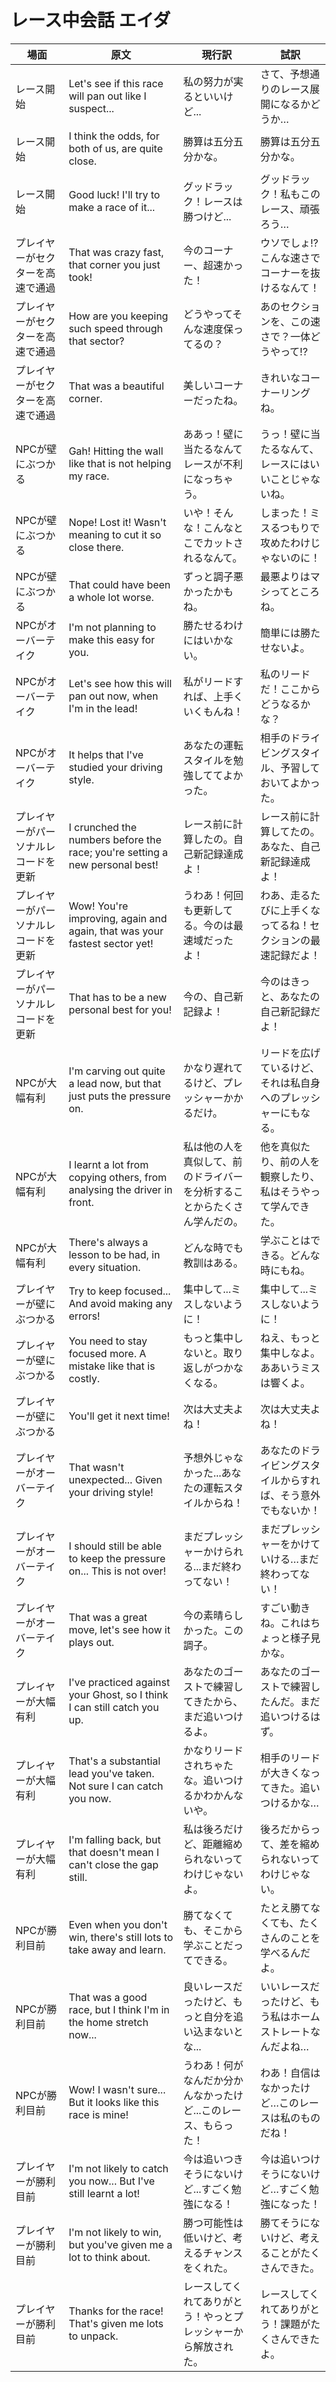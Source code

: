 # レース中会話 エイダ

| 場面                 | 原文                                                                          | 現行訳                                  | 試訳                              |
| ------------------ | --------------------------------------------------------------------------- | ------------------------------------ | ------------------------------- |
| レース開始              | Let's see if this race will pan out like I suspect...                       | 私の努力が実るといいけど...                      | さて、予想通りのレース展開になるかどうか…           |
| レース開始              | I think the odds, for both of us, are quite close.                          | 勝算は五分五分かな。                           | 勝算は五分五分かな。                      |
| レース開始              | Good luck! I'll try to make a race of it...                                 | グッドラック！レースは勝つけど...                   | グッドラック！私もこのレース、頑張ろう…            |
| プレイヤーがセクターを高速で通過   | That was crazy fast, that corner you just took!                             | 今のコーナー、超速かった！                        | ウソでしょ!?こんな速さでコーナーを抜けるなんて！       |
| プレイヤーがセクターを高速で通過   | How are you keeping such speed through that sector?                         | どうやってそんな速度保ってるの？                     | あのセクションを、この速さで？一体どうやって!?        |
| プレイヤーがセクターを高速で通過   | That was a beautiful corner.                                                | 美しいコーナーだったね。                         | きれいなコーナーリングね。                   |
| NPCが壁にぶつかる         | Gah! Hitting the wall like that is not helping my race.                     | ああっ！壁に当たるなんてレースが不利になっちゃう。            | うっ！壁に当たるなんて、レースにはいいことじゃないね。     |
| NPCが壁にぶつかる         | Nope! Lost it! Wasn't meaning to cut it so close there.                     | いや！そんな！こんなとこでカットされるなんて。              | しまった！ミスるつもりで攻めたわけじゃないのに！        |
| NPCが壁にぶつかる         | That could have been a whole lot worse.                                     | ずっと調子悪かったかもね。                        | 最悪よりはマシってところね。                  |
| NPCがオーバーテイク        | I'm not planning to make this easy for you.                                 | 勝たせるわけにはいかない。                        | 簡単には勝たせないよ。                     |
| NPCがオーバーテイク        | Let's see how this will pan out now, when I'm in the lead!                  | 私がリードすれば、上手くいくもんね！                   | 私のリードだ！ここからどうなるかな？              |
| NPCがオーバーテイク        | It helps that I've studied your driving style.                              | あなたの運転スタイルを勉強しててよかった。                | 相手のドライビングスタイル、予習しておいてよかった。      |
| プレイヤーがパーソナルレコードを更新 | I crunched the numbers before the race; you're setting a new personal best! | レース前に計算したの。自己新記録達成よ！                 | レース前に計算してたの。あなた、自己新記録達成よ！       |
| プレイヤーがパーソナルレコードを更新 | Wow! You're improving, again and again, that was your fastest sector yet!   | うわあ！何回も更新してる。今のは最速域だったよ！             | わあ、走るたびに上手くなってるね！セクションの最速記録だよ！  |
| プレイヤーがパーソナルレコードを更新 | That has to be a new personal best for you!                                 | 今の、自己新記録よ！                           | 今のはきっと、あなたの自己新記録だよ！             |
| NPCが大幅有利           | I'm carving out quite a lead now, but that just puts the pressure on.       | かなり遅れてるけど、プレッシャーかかるだけ。               | リードを広げているけど、それは私自身へのプレッシャーにもなる。 |
| NPCが大幅有利           | I learnt a lot from copying others, from analysing the driver in front.     | 私は他の人を真似して、前のドライバーを分析することからたくさん学んだの。 | 他を真似たり、前の人を観察したり、私はそうやって学んできた。  |
| NPCが大幅有利           | There's always a lesson to be had, in every situation.                      | どんな時でも教訓はある。                         | 学ぶことはできる。どんな時にもね。               |
| プレイヤーが壁にぶつかる       | Try to keep focused... And avoid making any errors!                         | 集中して...ミスしないように！                     | 集中して...ミスしないように！                |
| プレイヤーが壁にぶつかる       | You need to stay focused more. A mistake like that is costly.               | もっと集中しないと。取り返しがつかなくなる。               | ねえ、もっと集中しなよ。ああいうミスは響くよ。         |
| プレイヤーが壁にぶつかる       | You'll get it next time!                                                    | 次は大丈夫よね！                             | 次は大丈夫よね！                        |
| プレイヤーがオーバーテイク      | That wasn't unexpected... Given your driving style!                         | 予想外じゃなかった...あなたの運転スタイルからね！           | あなたのドライビングスタイルからすれば、そう意外でもないか！  |
| プレイヤーがオーバーテイク      | I should still be able to keep the pressure on... This is not over!         | まだプレッシャーかけられる...まだ終わってない！            | まだプレッシャーをかけていける…まだ終わってない！       |
| プレイヤーがオーバーテイク      | That was a great move, let's see how it plays out.                          | 今の素晴らしかった。この調子。                      | すごい動きね。これはちょっと様子見かな。            |
| プレイヤーが大幅有利         | I've practiced against your Ghost, so I think I can still catch you up.     | あなたのゴーストで練習してきたから、まだ追いつけるよ。          | あなたのゴーストで練習したんだ。まだ追いつけるはず。      |
| プレイヤーが大幅有利         | That's a substantial lead you've taken. Not sure I can catch you now.       | かなりリードされちゃたな。追いつけるかわかんないや。           | 相手のリードが大きくなってきた。追いつけるかな…        |
| プレイヤーが大幅有利         | I'm falling back, but that doesn't mean I can't close the gap still.        | 私は後ろだけど、距離縮められないってわけじゃないよ。           | 後ろだからって、差を縮められないってわけじゃない。       |
| NPCが勝利目前           | Even when you don't win, there's still lots to take away and learn.         | 勝てなくても、そこから学ぶことだってできる。               | たとえ勝てなくても、たくさんのことを学べるんだよ。       |
| NPCが勝利目前           | That was a good race, but I think I'm in the home stretch now...            | 良いレースだったけど、もっと自分を追い込まないとな...         | いいレースだったけど、もう私はホームストレートなんだよね…   |
| NPCが勝利目前           | Wow! I wasn't sure... But it looks like this race is mine!                  | うわあ！何がなんだか分かんなかったけど...このレース、もらった！    | わあ！自信はなかったけど…このレースは私のものだね！      |
| プレイヤーが勝利目前         | I'm not likely to catch you now... But I've still learnt a lot!             | 今は追いつきそうにないけど...すごく勉強になる！            | 今は追いつけそうにないけど…すごく勉強になった！        |
| プレイヤーが勝利目前         | I'm not likely to win, but you've given me a lot to think about.            | 勝つ可能性は低いけど、考えるチャンスをくれた。              | 勝てそうにないけど、考えることがたくさんできた。        |
| プレイヤーが勝利目前         | Thanks for the race! That's given me lots to unpack.                        | レースしてくれてありがとう！やっとプレッシャーから解放された。      | レースしてくれてありがとう！課題がたくさんできたよ。      |

